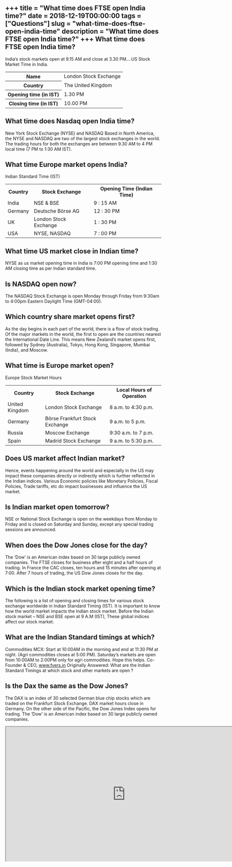 +++
title = "What time does FTSE open India time?"
date = 2018-12-19T00:00:00
tags = ["Questions"]
slug = "what-time-does-ftse-open-india-time"
description = "What time does FTSE open India time?"
+++
What time does FTSE open India time?
------------------------------------

India’s stock markets open at 9.15 AM and close at 3.30 PM….US Stock Market Time in India.

<table><tr><th>Name</th><td>London Stock Exchange</td></tr><tr><th>Country</th><td>The United Kingdom</td></tr><tr><th>Opening time (in IST)</th><td>1.30 PM</td></tr><tr><th>Closing time (in IST)</th><td>10.00 PM</td></tr></table>

What time does Nasdaq open India time?
--------------------------------------

New York Stock Exchange (NYSE) and NASDAQ Based in North America, the NYSE and NASDAQ are two of the largest stock exchanges in the world. The trading hours for both the exchanges are between 9.30 AM to 4 PM local time (7 PM to 1:30 AM IST).

What time Europe market opens India?
------------------------------------

Indian Standard Time (IST)

<table><tr><th>Country</th><th>Stock Exchange</th><th>Opening Time (Indian Time)</th></tr><tr><td>India</td><td>NSE &amp; BSE</td><td>9 : 15 AM</td></tr><tr><td>Germany</td><td>Deutsche Börse AG</td><td>12 : 30 PM</td></tr><tr><td>UK</td><td>London Stock Exchange</td><td>1 : 30 PM</td></tr><tr><td>USA</td><td>NYSE, NASDAQ</td><td>7 : 00 PM</td></tr></table>

What time US market close in Indian time?
-----------------------------------------

NYSE as us market opening time in India is 7:00 PM opening time and 1:30 AM closing time as per Indian standard time.

Is NASDAQ open now?
-------------------

The NASDAQ Stock Exchange is open Monday through Friday from 9:30am to 4:00pm Eastern Daylight Time (GMT-04:00).

Which country share market opens first?
---------------------------------------

As the day begins in each part of the world, there is a flow of stock trading. Of the major markets in the world, the first to open are the countries nearest the International Date Line. This means New Zealand’s market opens first, followed by Sydney (Australia), Tokyo, Hong Kong, Singapore, Mumbai (India), and Moscow.

What time is Europe market open?
--------------------------------

Europe Stock Market Hours

<table><tr><th>Country</th><th>Stock Exchange</th><th>Local Hours of Operation</th></tr><tr><td>United Kingdom</td><td>London Stock Exchange</td><td>8 a.m. to 4:30 p.m.</td></tr><tr><td>Germany</td><td>Börse Frankfurt Stock Exchange</td><td>9 a.m. to 5 p.m.</td></tr><tr><td>Russia</td><td>Moscow Exchange</td><td>9:30 a.m. to 7 p.m.</td></tr><tr><td>Spain</td><td>Madrid Stock Exchange</td><td>9 a.m. to 5:30 p.m.</td></tr></table>

Does US market affect Indian market?
------------------------------------

Hence, events happening around the world and especially in the US may impact these companies directly or indirectly which is further reflected in the Indian indices. Various Economic policies like Monetary Policies, Fiscal Policies, Trade tariffs, etc do impact businesses and influence the US market.

Is Indian market open tomorrow?
-------------------------------

NSE or National Stock Exchange is open on the weekdays from Monday to Friday and is closed on Saturday and Sunday, except any special trading sessions are announced.

When does the Dow Jones close for the day?
------------------------------------------

The ‘Dow’ is an American index based on 30 large publicly owned companies. The FTSE closes for business after eight and a half hours of trading. In France the CAC closes, ten hours and 15 minutes after opening at 7:00. After 7 hours of trading, the US Dow Jones closes for the day.

Which is the Indian stock market opening time?
----------------------------------------------

The following is a list of opening and closing times for various stock exchange worldwide in Indian Standard Timing (IST). It is important to know how the world market impacts the Indian stock market. Before the Indian stock market – NSE and BSE open at 9 A.M (IST), These global indices affect our stock market.

What are the Indian Standard timings at which?
----------------------------------------------

Commodities MCX: Start at 10:00AM in the morning and end at 11:30 PM at night. (Agri commodities closes at 5:00 PM). Saturday’s markets are open from 10:00AM to 2:00PM only for agri commodities. Hope this helps. Co-Founder &amp; CEO, www.fyers.in Originally Answered: What are the Indian Standard Timings at which stock and other markets are open ?

Is the Dax the same as the Dow Jones?
-------------------------------------

The DAX is an index of 30 selected German blue chip stocks which are traded on the Frankfurt Stock Exchange. DAX market hours close in Germany. On the other side of the Pacific, the Dow Jones Index opens for trading. The ‘Dow’ is an American index based on 30 large publicly owned companies.

<iframe allow="accelerometer; autoplay; clipboard-write; encrypted-media; gyroscope; picture-in-picture" allowfullscreen="" class="__youtube_prefs__  epyt-is-override  no-lazyload" data-no-lazy="1" data-origheight="433" data-origwidth="770" data-skipgform_ajax_framebjll="" height="433" id="_ytid_43266" loading="lazy" src="https://www.youtube.com/embed/8hmsuN9o7qw?enablejsapi=1&autoplay=0&cc_load_policy=0&cc_lang_pref=&iv_load_policy=1&loop=0&modestbranding=0&rel=1&fs=1&playsinline=0&autohide=2&theme=dark&color=red&controls=1&" title="YouTube player" width="770"></iframe>